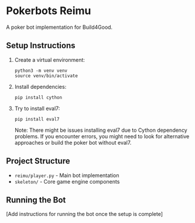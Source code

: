 # Pokerbots Reimu

A poker bot implementation for Build4Good.

## Setup Instructions

1. Create a virtual environment:
   ```
   python3 -m venv venv
   source venv/bin/activate
   ```

2. Install dependencies:
   ```
   pip install cython
   ```

3. Try to install eval7:
   ```
   pip install eval7
   ```

   Note: There might be issues installing eval7 due to Cython dependency problems. If you encounter errors, you might need to look for alternative approaches or build the poker bot without eval7.

## Project Structure

- `reimu/player.py` - Main bot implementation
- `skeleton/` - Core game engine components

## Running the Bot

[Add instructions for running the bot once the setup is complete]

